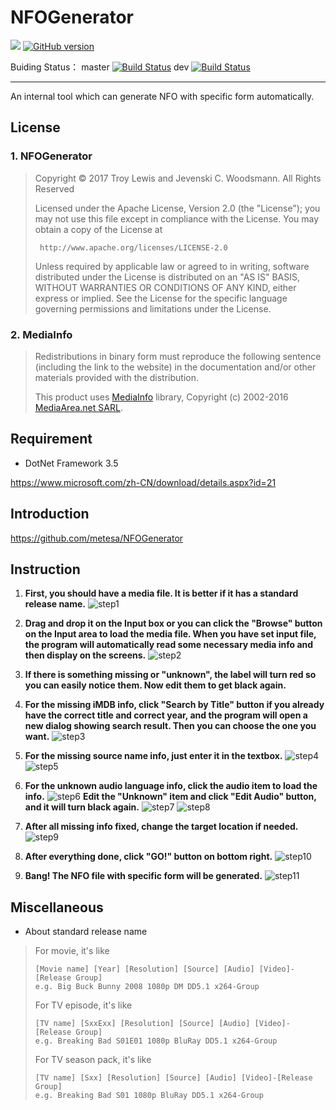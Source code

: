 # NFOGenerator
[![](https://img.shields.io/badge/TAiCHi-encoding-brightgreen.svg?style=flat)](https://github.com/metesa/NFOGenerator)
[![GitHub version](https://badge.fury.io/gh/metesa%2FNFOGenerator.svg)](https://badge.fury.io/gh/metesa%2FNFOGenerator)

Buiding Status：   master [![Build Status](https://travis-ci.org/metesa/NFOGenerator.svg?branch=master)](https://travis-ci.org/metesa/NFOGenerator)
dev [![Build Status](https://travis-ci.org/metesa/NFOGenerator.svg?branch=dev)](https://travis-ci.org/metesa/NFOGenerator)

---
An internal tool which can generate NFO with specific form automatically.

## License

### 1. NFOGenerator

>  Copyright © 2017 Troy Lewis and Jevenski C. Woodsmann. All Rights Reserved
>
>  Licensed under the Apache License, Version 2.0 (the "License");
>  you may not use this file except in compliance with the License.
>  You may obtain a copy of the License at
>
>      http://www.apache.org/licenses/LICENSE-2.0
>
>  Unless required by applicable law or agreed to in writing, software
>  distributed under the License is distributed on an "AS IS" BASIS,
>  WITHOUT WARRANTIES OR CONDITIONS OF ANY KIND, either express or implied.
>  See the License for the specific language governing permissions and
>  limitations under the License.

### 2. MediaInfo
> Redistributions in binary form must reproduce the following sentence (including the link to the website) in the documentation and/or other materials provided with the distribution.
> 
> This product uses [MediaInfo](http://mediaarea.net/MediaInfo) library, Copyright (c) 2002-2016 [MediaArea.net SARL](mailto:Info@MediaArea.net).

## Requirement

* DotNet Framework 3.5

<https://www.microsoft.com/zh-CN/download/details.aspx?id=21>

## Introduction

<https://github.com/metesa/NFOGenerator>

## Instruction

1. **First, you should have a media file. It is better if it has a standard release name.**
![step1](https://raw.githubusercontent.com/metesa/NFOGenerator/dev/Screenshots/Step_1.PNG)

2. **Drag and drop it on the Input box or you can click the "Browse" button on the Input area to load the media file. When you have set input file, the program will automatically read some necessary media info and then display on the screens.**
![step2](https://raw.githubusercontent.com/metesa/NFOGenerator/dev/Screenshots/Step_2.PNG)

3. **If there is something missing or "unknown", the label will turn red so you can easily notice them. Now edit them to get black again.**

4. **For the missing iMDB info, click "Search by Title" button if you already have the correct title and correct year, and the program will open a new dialog showing search result. Then you can choose the one you want.**
![step3](https://raw.githubusercontent.com/metesa/NFOGenerator/dev/Screenshots/Step_3.PNG)

5. **For the missing source name info, just enter it in the textbox.**
![step4](https://raw.githubusercontent.com/metesa/NFOGenerator/dev/Screenshots/Step_4.PNG)
![step5](https://raw.githubusercontent.com/metesa/NFOGenerator/dev/Screenshots/Step_5.PNG)

6. **For the unknown audio language info, click the audio item to load the info.**
![step6](https://raw.githubusercontent.com/metesa/NFOGenerator/dev/Screenshots/Step_6.PNG)
**Edit the "Unknown" item and click "Edit Audio" button, and it will turn black again.**
![step7](https://raw.githubusercontent.com/metesa/NFOGenerator/dev/Screenshots/Step_7.PNG)
![step8](https://raw.githubusercontent.com/metesa/NFOGenerator/dev/Screenshots/Step_8.PNG)

7. **After all missing info fixed, change the target location if needed.**
![step9](https://raw.githubusercontent.com/metesa/NFOGenerator/dev/Screenshots/Step_9.PNG)

8. **After everything done, click "GO!" button on bottom right.**
![step10](https://raw.githubusercontent.com/metesa/NFOGenerator/dev/Screenshots/Step_10.PNG)

9. **Bang! The NFO file with specific form will be generated.**
![step11](https://raw.githubusercontent.com/metesa/NFOGenerator/dev/Screenshots/Step_11.PNG)


## Miscellaneous

* About standard release name

> For movie, it's like
> 
>     [Movie name] [Year] [Resolution] [Source] [Audio] [Video]-[Release Group]
>     e.g. Big Buck Bunny 2008 1080p DM DD5.1 x264-Group
>     
> For TV episode, it's like
> 
>     [TV name] [SxxExx] [Resolution] [Source] [Audio] [Video]-[Release Group]
>     e.g. Breaking Bad S01E01 1080p BluRay DD5.1 x264-Group
>     
> For TV season pack, it's like
> 
>     [TV name] [Sxx] [Resolution] [Source] [Audio] [Video]-[Release Group]
>     e.g. Breaking Bad S01 1080p BluRay DD5.1 x264-Group
